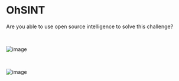 <h1>OhSINT</h1>
<p>Are you able to use open source intelligence to solve this challenge?</p>

<br>


![image](https://github.com/user-attachments/assets/ae85df9a-1355-4529-8e4f-0514c6e2a2be)

<br>

![image](https://github.com/user-attachments/assets/0333841a-930e-4343-8492-661645b9c5f2)



